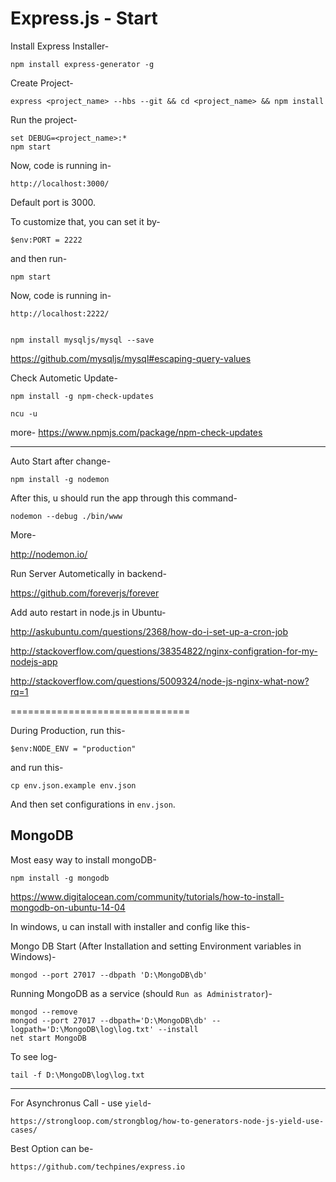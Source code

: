 # Express.js - Start

Install Express Installer-

	npm install express-generator -g

Create Project-

	express <project_name> --hbs --git && cd <project_name> && npm install

Run the project-

	set DEBUG=<project_name>:*
	npm start

Now, code is running in-

	http://localhost:3000/

Default port is 3000.

To customize that, you can set it by-

	$env:PORT = 2222

and then run-

	npm start

Now, code is running in-

	http://localhost:2222/


	npm install mysqljs/mysql --save


https://github.com/mysqljs/mysql#escaping-query-values

Check Autometic Update-

	npm install -g npm-check-updates
	
	ncu -u

more-
https://www.npmjs.com/package/npm-check-updates

----------------------------------------------------

Auto Start after change-

	npm install -g nodemon

After this, u should run the app through this command-

	nodemon --debug ./bin/www

More-

http://nodemon.io/

Run Server Autometically in backend-

https://github.com/foreverjs/forever

Add auto restart in node.js in Ubuntu-

http://askubuntu.com/questions/2368/how-do-i-set-up-a-cron-job

http://stackoverflow.com/questions/38354822/nginx-configration-for-my-nodejs-app

http://stackoverflow.com/questions/5009324/node-js-nginx-what-now?rq=1


===============================

During Production, run this-

    $env:NODE_ENV = "production"

and run this-

    cp env.json.example env.json

And then set configurations in `env.json`.

## MongoDB

Most easy way to install mongoDB-

    npm install -g mongodb

https://www.digitalocean.com/community/tutorials/how-to-install-mongodb-on-ubuntu-14-04

In windows, u can install with installer and config like this-

Mongo DB Start (After Installation and setting Environment variables in Windows)-

    mongod --port 27017 --dbpath 'D:\MongoDB\db'

Running MongoDB as a service (should `Run as Administrator`)-

	mongod --remove
	mongod --port 27017 --dbpath='D:\MongoDB\db' --logpath='D:\MongoDB\log\log.txt' --install
	net start MongoDB


To see log-

    tail -f D:\MongoDB\log\log.txt

----------------------------------------------------------------------

For Asynchronus Call - use `yield`-

    https://strongloop.com/strongblog/how-to-generators-node-js-yield-use-cases/

Best Option can be-

    https://github.com/techpines/express.io

